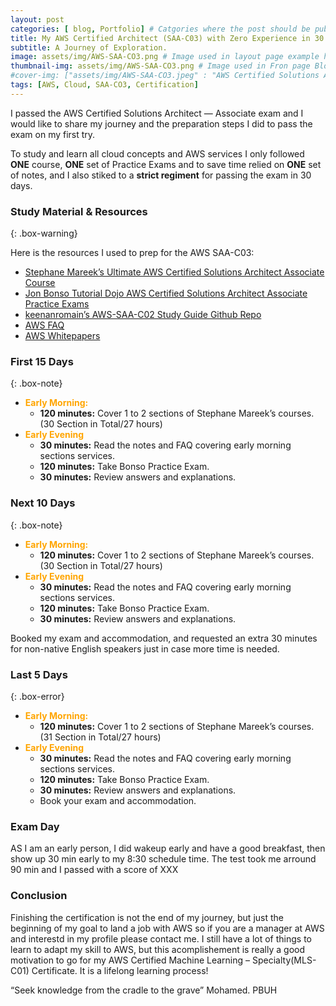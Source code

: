 ```yaml
---
layout: post
categories: [ blog, Portfolio] # Catgories where the post should be published to
title: My AWS Certified Architect (SAA-C03) with Zero Experience in 30 Days
subtitle: A Journey of Exploration.
image: assets/img/AWS-SAA-CO3.png # Image used in layout page example here portfolio
thumbnail-img: assets/img/AWS-SAA-CO3.png # Image used in Fron page Blog
#cover-img: ["assets/img/AWS-SAA-CO3.jpeg" : "AWS Certified Solutions Architect - Associate (SAA-C03)"]
tags: [AWS, Cloud, SAA-CO3, Certification]
---
```

<style>
r { color: Red }
o { color: Orange }
g { color: Green }
</style>
<!--- -------Introduction-------- --->
I passed the AWS Certified Solutions Architect — Associate exam and I would like to share my journey and the preparation steps I did to pass the exam on my first try.

To study and learn all cloud concepts and AWS services I only followed **ONE** course, **ONE** set of Practice Exams and to save time relied on **ONE** set of notes, and I also stiked to a **strict regiment** for passing the exam in 30 days.

<!--- -------Introduction-------- --->
### Study Material & Resources
{: .box-warning}

Here is the resources I used to prep for the AWS SAA-C03:

* [Stephane Mareek’s Ultimate AWS Certified Solutions Architect Associate Course](http://NestQuest.net)
* [Jon Bonso Tutorial Dojo AWS Certified Solutions Architect Associate Practice Exams](http://NestQuest.net)
* [keenanromain’s AWS-SAA-C02 Study Guide Github Repo](http://NestQuest.net)
* [AWS FAQ](http://NestQuest.net)
* [AWS Whitepapers](http://NestQuest.net)


### First 15 Days
{: .box-note}

* **<o>Early Morning:</o>** 
  * **120 minutes:** Cover 1 to 2 sections of Stephane Mareek’s courses. (30 Section in Total/27 hours)
* **<o>Early Evening</o>**
  * **30 minutes:** Read the notes and FAQ covering early morning sections services.
  * **120 minutes:** Take Bonso Practice Exam.
  * **30 minutes:** Review answers and explanations.

### Next 10 Days
{: .box-note}

* **<o>Early Morning:</o>** 
  * **120 minutes:** Cover 1 to 2 sections of Stephane Mareek’s courses. (30 Section in Total/27 hours)
* **<o>Early Evening</o>**
  * **30 minutes:** Read the notes and FAQ covering early morning sections services.
  * **120 minutes:** Take Bonso Practice Exam.
  * **30 minutes:** Review answers and explanations.

Booked my exam and accommodation, and requested an extra 30 minutes for non-native English speakers just in case more time is needed.

### Last 5 Days
{: .box-error}

* **<o>Early Morning:</o>** 
  * **120 minutes:** Cover 1 to 2 sections of Stephane Mareek’s courses. (31 Section in Total/27 hours)
* **<o>Early Evening</o>**
  * **30 minutes:** Read the notes and FAQ covering early morning sections services.
  * **120 minutes:** Take Bonso Practice Exam.
  * **30 minutes:** Review answers and explanations.
  * Book your exam and accommodation.

### Exam Day

AS I am an early person, I did wakeup early and have a good breakfast, then show up 30 min early to my 8:30 schedule time. The test took me arround 90 min and I passed with a score of XXX

<!--- -------Conclusion-------- --->
### Conclusion

Finishing the certification is not the end of my journey, but just the beginning of my goal to land a job with AWS so if you are a manager at AWS and interestd in my profile please contact me. I still have a lot of things to learn to adapt my skill to AWS, but this acomplishement is really a good motivation to go for my AWS Certified Machine Learning – Specialty(MLS-C01) Certificate. It is a lifelong learning process! 

“Seek knowledge from the cradle to the grave” Mohamed. PBUH
